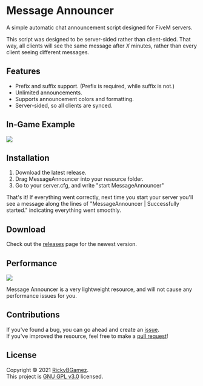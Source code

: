 # Message Announcer

A simple automatic chat announcement script designed for FiveM servers.  

This script was designed to be server-sided rather than client-sided. That way, all clients will see the same message after *X* minutes, rather than every client seeing different messages.

## Features
- Prefix and suffix support. (Prefix is required, while suffix is not.)
- Unlimited announcements.
- Supports announcement colors and formatting. 
- Server-sided, so all clients are synced.

## In-Game Example
![](https://i.imgur.com/ZaFuAIj.png)

## Installation
1. Download the latest release.
2. Drag MessageAnnouncer into your resource folder.
3. Go to your server.cfg, and write "start MessageAnnouncer"

That's it! If everything went correctly, next time you start your server you'll see a message along the lines of "MessageAnnouncer | Successfully started." indicating everything went smoothly.

## Download
Check out the [releases](https://github.com/RickyBGamez/MessageAnnouncer/releases) page for the newest version.  

## Performance
![](https://i.imgur.com/j5ktrt0.png)

Message Announcer is a very lightweight resource, and will not cause any performance issues for you.  

## Contributions
If you've found a bug, you can go ahead and create an [issue](https://github.com/RickyBGamez/MessageAnnouncer/issues).  
If you've improved the resource, feel free to make a [pull request](https://github.com/RickyBGamez/MessageAnnouncer/pulls)!  

## License
Copyright © 2021 [RickyBGamez](https://github.com/RickyBGamez).  
This project is [GNU GPL v3.0](https://github.com/RickyBGamez/MessageAnnouncer/blob/main/LICENSE) licensed.
